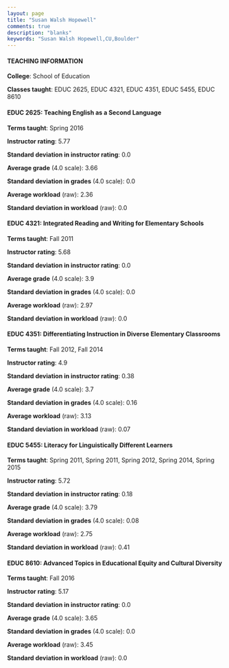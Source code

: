 ```yaml
---
layout: page
title: "Susan Walsh Hopewell" 
comments: true
description: "blanks"
keywords: "Susan Walsh Hopewell,CU,Boulder"
---
```

<head>
<script src="https://ajax.googleapis.com/ajax/libs/jquery/2.1.3/jquery.min.js"></script>
<script src="https://dl.dropboxusercontent.com/s/pc42nxpaw1ea4o9/highcharts.js?dl=0"></script>
<!-- <script src="../assets/js/highcharts.js"></script> -->
<style type="text/css">@font-face {
	font-family: "Bebas Neue";
	src: url(https://www.filehosting.org/file/details/544349/BebasNeue Regular.otf) format("opentype");
	}
	h1.Bebas { 
		font-family: "Bebas Neue", Verdana, Tahoma;
	}
</style>
</head>
	   
#### TEACHING INFORMATION

**College**: School of Education

**Classes taught**: EDUC 2625, EDUC 4321, EDUC 4351, EDUC 5455, EDUC 8610

#### EDUC 2625: Teaching English as a Second Language

**Terms taught**: Spring 2016

**Instructor rating**: 5.77

**Standard deviation in instructor rating**: 0.0

**Average grade** (4.0 scale): 3.66

**Standard deviation in grades** (4.0 scale): 0.0

**Average workload** (raw): 2.36

**Standard deviation in workload** (raw): 0.0

#### EDUC 4321: Integrated Reading and Writing for Elementary Schools

**Terms taught**: Fall 2011

**Instructor rating**: 5.68

**Standard deviation in instructor rating**: 0.0

**Average grade** (4.0 scale): 3.9

**Standard deviation in grades** (4.0 scale): 0.0

**Average workload** (raw): 2.97

**Standard deviation in workload** (raw): 0.0

#### EDUC 4351: Differentiating Instruction in Diverse Elementary Classrooms

**Terms taught**: Fall 2012, Fall 2014

**Instructor rating**: 4.9

**Standard deviation in instructor rating**: 0.38

**Average grade** (4.0 scale): 3.7

**Standard deviation in grades** (4.0 scale): 0.16

**Average workload** (raw): 3.13

**Standard deviation in workload** (raw): 0.07

#### EDUC 5455: Literacy for Linguistically Different Learners

**Terms taught**: Spring 2011, Spring 2011, Spring 2012, Spring 2014, Spring 2015

**Instructor rating**: 5.72

**Standard deviation in instructor rating**: 0.18

**Average grade** (4.0 scale): 3.79

**Standard deviation in grades** (4.0 scale): 0.08

**Average workload** (raw): 2.75

**Standard deviation in workload** (raw): 0.41

#### EDUC 8610: Advanced Topics in Educational Equity and Cultural Diversity

**Terms taught**: Fall 2016

**Instructor rating**: 5.17

**Standard deviation in instructor rating**: 0.0

**Average grade** (4.0 scale): 3.65

**Standard deviation in grades** (4.0 scale): 0.0

**Average workload** (raw): 3.45

**Standard deviation in workload** (raw): 0.0

